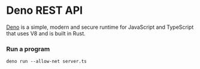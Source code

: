 # Deno REST API

[Deno](https://deno.land/) is a simple, modern and secure runtime for JavaScript and TypeScript that uses V8 and is built in Rust.

### **Run a program**

    deno run --allow-net server.ts